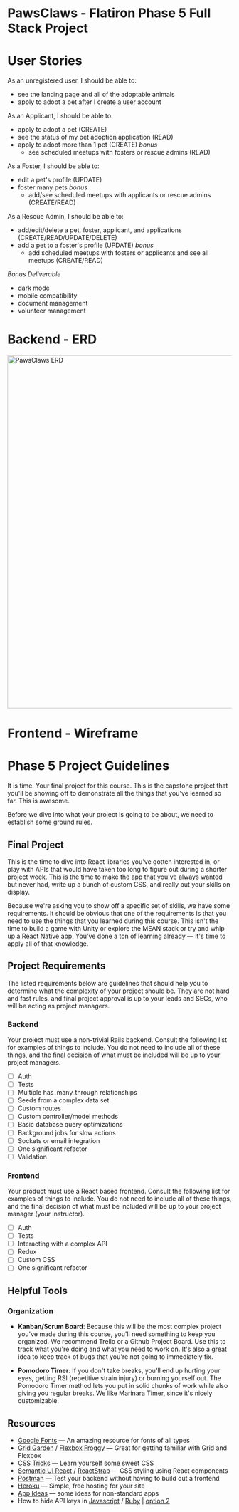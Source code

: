 # PawsClaws - Flatiron Phase 5 Full Stack Project

# User Stories
As an unregistered user, I should be able to:
- see the landing page and all of the adoptable animals
- apply to adopt a pet after I create a user account

As an Applicant, I should be able to:
- apply to adopt a pet (CREATE)
- see the status of my pet adoption application (READ)
- apply to adopt more than 1 pet (CREATE)
  *bonus*
  - see scheduled meetups with fosters or rescue admins (READ)

As a Foster, I should be able to:
- edit a pet's profile (UPDATE)
- foster many pets
  *bonus*
  - add/see scheduled meetups with applicants or rescue admins (CREATE/READ)

As a Rescue Admin, I should be able to:
- add/edit/delete a pet, foster, applicant, and applications (CREATE/READ/UPDATE/DELETE)
- add a pet to a foster's profile (UPDATE)
  *bonus*
  - add scheduled meetups with fosters or applicants and see all meetups (CREATE/READ)

*Bonus Deliverable*
- dark mode
- mobile compatibility
- document management
- volunteer management

# Backend - ERD
<img width="793" alt="PawsClaws ERD" src="https://user-images.githubusercontent.com/46327683/151842471-7ec3283d-af5d-4ef3-b85c-aedaf78a4c29.png">


# Frontend - Wireframe



# Phase 5 Project Guidelines

It is time. Your final project for this course. This is the capstone project
that you'll be showing off to demonstrate all the things that you've learned so
far. This is awesome.

Before we dive into what your project is going to be about, we need to establish
some ground rules.

## Final Project

This is the time to dive into React libraries you've gotten interested in, or
play with APIs that would have taken too long to figure out during a shorter
project week. This is the time to make the app that you've always wanted but
never had, write up a bunch of custom CSS, and really put your skills on
display.

Because we're asking you to show off a specific set of skills, we have some
requirements. It should be obvious that one of the requirements is that you need
to use the things that you learned during this course. This isn't the time to
build a game with Unity or explore the MEAN stack or try and whip up a React
Native app. You've done a ton of learning already — it's time to apply all of
that knowledge.

## Project Requirements

The listed requirements below are guidelines that should help you to determine
what the complexity of your project should be. They are not hard and fast rules,
and final project approval is up to your leads and SECs, who will be acting as
project managers.

### Backend

Your project must use a non-trivial Rails backend. Consult the following list
for examples of things to include. You do not need to include all of these
things, and the final decision of what must be included will be up to your
project managers.

- [ ] Auth
- [ ] Tests
- [ ] Multiple has_many_through relationships
- [ ] Seeds from a complex data set
- [ ] Custom routes
- [ ] Custom controller/model methods
- [ ] Basic database query optimizations
- [ ] Background jobs for slow actions
- [ ] Sockets or email integration
- [ ] One significant refactor
- [ ] Validation

### Frontend

Your product must use a React based frontend. Consult the following list for
examples of things to include. You do not need to include all of these things,
and the final decision of what must be included will be up to your project
manager (your instructor).

- [ ] Auth
- [ ] Tests
- [ ] Interacting with a complex API
- [ ] Redux
- [ ] Custom CSS
- [ ] One significant refactor

## Helpful Tools

### Organization

- **Kanban/Scrum Board**: Because this will be the most complex project you've
made during this course, you'll need something to keep you organized. We
recommend Trello or a Github Project Board. Use this to track what you're doing
and what you need to work on. It's also a great idea to keep track of bugs that
you're not going to immediately fix.

- **Pomodoro Timer**: If you don't take breaks, you'll end up hurting your eyes,
getting RSI (repetitive strain injury) or burning yourself out. The Pomodoro
Timer method lets you put in solid chunks of work while also giving you regular
breaks. We like Marinara Timer, since it's nicely customizable.

## Resources

- [Google Fonts](https://fonts.google.com/) — An amazing resource for fonts of all types
- [Grid Garden](https://cssgridgarden.com/) / [Flexbox Froggy](https://flexboxfroggy.com/) — Great for getting familiar with Grid and Flexbox
- [CSS Tricks](https://css-tricks.com/) — Learn yourself some sweet CSS
- [Semantic UI React](https://react.semantic-ui.com/) / [ReactStrap](https://reactstrap.github.io/) — CSS styling using React components
- [Postman](https://www.getpostman.com/) — Test your backend without having to build out a frontend
- [Heroku](https://www.heroku.com/) — Simple, free hosting for your site
- [App Ideas](https://medium.com/better-programming/https-medium-com-sylwiavargas-37-app-ideas-for-bootcamp-students-code-newbies-5000f4b6dba9?) — some ideas for non-standard apps
- How to hide API keys in
  [Javascript](https://geodoo.work/hide-secure-api-keys-created-app-create-react-app/)
  /
  [Ruby](https://blog.arkency.com/2017/07/how-to-safely-store-api-keys-in-rails-apps/)
  | [option 2](https://github.com/laserlemon/figaro)
